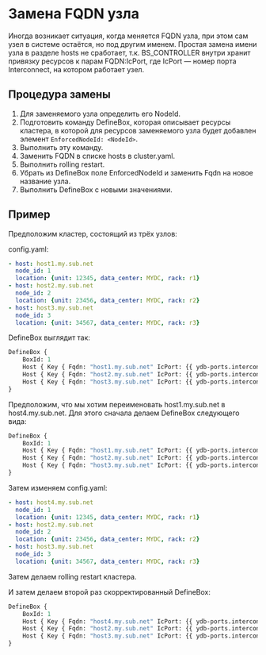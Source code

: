 # Замена FQDN узла

Иногда возникает ситуация, когда меняется FQDN узла, при этом сам узел в системе остаётся, но под другим именем. Простая замена имени узла в разделе hosts не сработает, т.к. BS\_CONTROLLER внутри хранит привязку ресурсов к парам FQDN:IcPort, где IcPort — номер порта Interconnect, на котором работает узел.

## Процедура замены

1. Для заменяемого узла определить его NodeId.
2. Подготовить команду DefineBox, которая описывает ресурсы кластера, в которой для ресурсов заменяемого узла будет добавлен элемент `EnforcedNodeId: <NodeId>`.
3. Выполнить эту команду.
4. Заменить FQDN в списке hosts в cluster.yaml.
5. Выполнить rolling restart.
6. Убрать из DefineBox поле EnforcedNodeId и заменить Fqdn на новое название узла.
7. Выполнить DefineBox с новыми значениями.

## Пример

Предположим кластер, состоящий из трёх узлов:

config.yaml:

```yaml
- host: host1.my.sub.net
  node_id: 1
  location: {unit: 12345, data_center: MYDC, rack: r1}
- host: host2.my.sub.net
  node_id: 2
  location: {unit: 23456, data_center: MYDC, rack: r2}
- host: host3.my.sub.net
  node_id: 3
  location: {unit: 34567, data_center: MYDC, rack: r3}
```

DefineBox выглядит так:

```proto
DefineBox {
    BoxId: 1
    Host { Key { Fqdn: "host1.my.sub.net" IcPort: {{ ydb-ports.interconnect }} } HostConfigId: 1 }
    Host { Key { Fqdn: "host2.my.sub.net" IcPort: {{ ydb-ports.interconnect }} } HostConfigId: 1 }
    Host { Key { Fqdn: "host3.my.sub.net" IcPort: {{ ydb-ports.interconnect }} } HostConfigId: 1 }
}
```

Предположим, что мы хотим переименовать host1.my.sub.net в host4.my.sub.net. Для этого сначала делаем DefineBox следующего вида:

```proto
DefineBox {
    BoxId: 1
    Host { Key { Fqdn: "host1.my.sub.net" IcPort: {{ ydb-ports.interconnect }} } HostConfigId: 1 EnforcedNodeId: 1 }
    Host { Key { Fqdn: "host2.my.sub.net" IcPort: {{ ydb-ports.interconnect }} } HostConfigId: 1 }
    Host { Key { Fqdn: "host3.my.sub.net" IcPort: {{ ydb-ports.interconnect }} } HostConfigId: 1 }
}
```

Затем изменяем config.yaml:

```yaml
- host: host4.my.sub.net
  node_id: 1
  location: {unit: 12345, data_center: MYDC, rack: r1}
- host: host2.my.sub.net
  node_id: 2
  location: {unit: 23456, data_center: MYDC, rack: r2}
- host: host3.my.sub.net
  node_id: 3
  location: {unit: 34567, data_center: MYDC, rack: r3}
```

Затем делаем rolling restart кластера.

И затем делаем второй раз скорректированный DefineBox:

```proto
DefineBox {
    BoxId: 1
    Host { Key { Fqdn: "host4.my.sub.net" IcPort: {{ ydb-ports.interconnect }} } HostConfigId: 1 }
    Host { Key { Fqdn: "host2.my.sub.net" IcPort: {{ ydb-ports.interconnect }} } HostConfigId: 1 }
    Host { Key { Fqdn: "host3.my.sub.net" IcPort: {{ ydb-ports.interconnect }} } HostConfigId: 1 }
}
```
